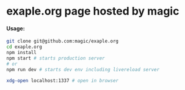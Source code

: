 # exaple.org page hosted by magic

#### Usage:
```bash
git clone git@github.com:magic/exaple.org
cd exaple.org
npm install
npm start # starts production server
# or
npm run dev # starts dev env including livereload server

xdg-open localhost:1337 # open in browser
```
